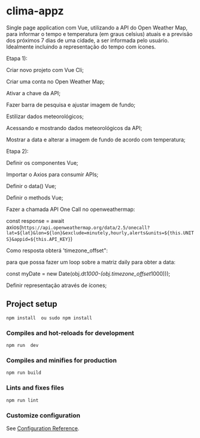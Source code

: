 # clima-appz
Single page application com Vue, utilizando a API do Open Weather Map, para informar o tempo e temperatura (em graus celsius) atuais e a previsão dos próximos 7 dias de uma cidade, a ser informada pelo usuário. Idealmente incluindo a representação do tempo com ícones.

Etapa 1):

Criar novo projeto com Vue Cli;

Criar uma conta no  Open Weather Map;

Ativar a chave da API;

Fazer barra de pesquisa e ajustar imagem de fundo;

Estilizar dados meteorológicos;

Acessando e mostrando dados meteorológicos da API;

Mostrar a data e alterar a imagem de fundo de acordo com temperatura;

Etapa 2):

Definir os componentes Vue;

Importar o Axios para consumir APIs;

Definir o data() Vue;

Definir o methods Vue;

Fazer a chamada API One Call no openweathermap:

const response = await axios(`https://api.openweathermap.org/data/2.5/onecall?lat=${lat}&lon=${lon}&exclude=minutely,hourly,alerts&units=${this.UNITS}&appid=${this.API_KEY}`)

Como resposta obterá 'timezone_offset":

para que possa fazer um loop sobre a matriz daily para obter a data:

const myDate = new Date(obj.dt*1000-(obj.timezone_offset*1000)));

Definir representação através de ícones;

## Project setup
```
npm install  ou sudo npm install
```

### Compiles and hot-reloads for development
```
npm run  dev
```

### Compiles and minifies for production
```
npm run build
```

### Lints and fixes files
```
npm run lint
```

### Customize configuration
See [Configuration Reference](https://cli.vuejs.org/config/).
